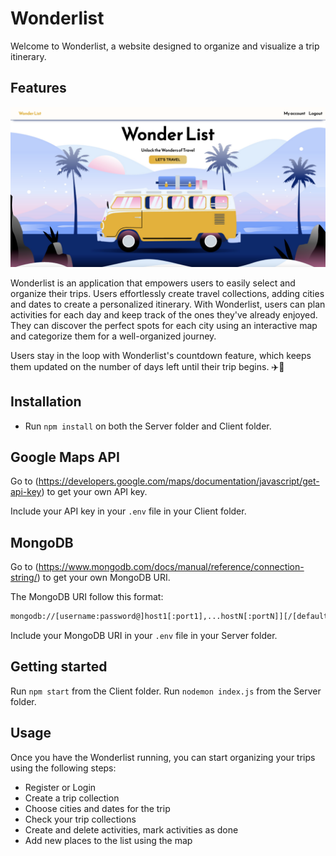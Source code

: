 # Wonderlist

Welcome to Wonderlist, a website designed to organize and visualize a trip itinerary.

## Features

![alt text](/client/public/main-page.png)

Wonderlist is an application that empowers users to easily select and organize their trips. Users effortlessly create travel collections, adding cities and dates to create a personalized itinerary. With Wonderlist, users can plan activities for each day and keep track of the ones they've already enjoyed. They can discover the perfect spots for each city using an interactive map and categorize them for a well-organized journey.

Users stay in the loop with Wonderlist's countdown feature, which keeps them updated on the number of days left until their trip begins. ✈️🌴

## Installation

- Run `npm install` on both the Server folder and Client folder.

## Google Maps API

Go to (https://developers.google.com/maps/documentation/javascript/get-api-key) to get your own API key.

Include your API key in your `.env` file in your Client folder.

## MongoDB

Go to (https://www.mongodb.com/docs/manual/reference/connection-string/) to get your own MongoDB URI.

The MongoDB URI follow this format:

```bash
mongodb://[username:password@]host1[:port1],...hostN[:portN]][/[defaultauthdb][?options]]
```

Include your MongoDB URI in your `.env` file in your Server folder.

## Getting started

Run `npm start` from the Client folder.
Run `nodemon index.js` from the Server folder.

## Usage

Once you have the Wonderlist running, you can start organizing your trips using the following steps:

- Register or Login
- Create a trip collection
- Choose cities and dates for the trip
- Check your trip collections
- Create and delete activities, mark activities as done
- Add new places to the list using the map
